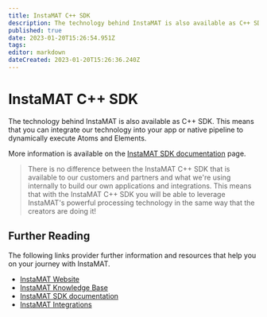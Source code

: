 ```yaml
---
title: InstaMAT C++ SDK
description: The technology behind InstaMAT is also available as C++ SDK.
published: true
date: 2023-01-20T15:26:54.951Z
tags: 
editor: markdown
dateCreated: 2023-01-20T15:26:36.240Z
---
```


# InstaMAT C++ SDK
The technology behind InstaMAT is also available as C++ SDK. This means that you can integrate our technology into your app or native pipeline to dynamically execute Atoms and Elements. 

More information is available on the [InstaMAT SDK documentation](https://www.InstaMaterial.com/GettingStartedWithSDK) page.

> There is no difference between the InstaMAT C++ SDK that is available to our customers and partners and what we're using internally to build our own applications and integrations.
> This means that with the InstaMAT C++ SDK you will be able to leverage InstaMAT's powerful processing technology in the same way that the creators are doing it!

## Further Reading
The following links provider further information and resources that help you on your journey with InstaMAT.

 * [InstaMAT Website](https://www.InstaMaterial.com)
 * [InstaMAT Knowledge Base](https://InstaMaterial.com/KnowledgeBase)
 * [InstaMAT SDK documentation](https://www.InstaMaterial.com/GettingStartedWithSDK)
 * [InstaMAT Integrations](https://www.InstaMaterial.com/Integrations)
